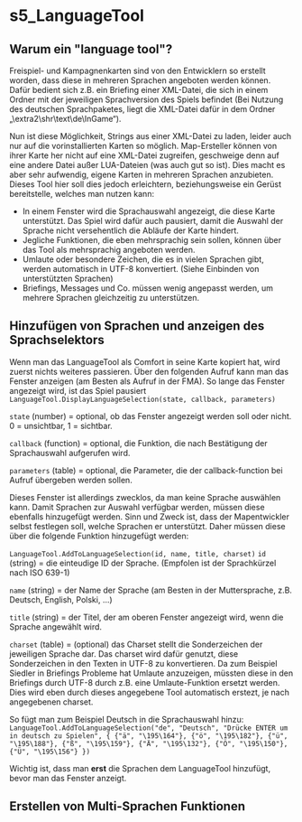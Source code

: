 # s5_LanguageTool

Warum ein "language tool"?
-----------

Freispiel- und Kampagnenkarten sind von den Entwicklern so erstellt worden, dass diese in mehreren Sprachen angeboten werden können. Dafür bedient sich z.B. ein Briefing einer XML-Datei, die sich in einem Ordner mit der jeweiligen Sprachversion des Spiels befindet (Bei Nutzung des deutschen Sprachpaketes, liegt die XML-Datei dafür in dem Ordner „\extra2\shr\text\de\InGame“).

Nun ist diese Möglichkeit, Strings aus einer XML-Datei zu laden, leider auch nur auf die vorinstallierten Karten so möglich. Map-Ersteller können von ihrer Karte her nicht auf eine XML-Datei zugreifen, geschweige denn auf eine andere Datei außer LUA-Dateien (was auch gut so ist). Dies macht es aber sehr aufwendig, eigene Karten in mehreren Sprachen anzubieten.
Dieses Tool hier soll dies jedoch erleichtern, beziehungsweise ein Gerüst bereitstelle, welches man nutzen kann:

* In einem Fenster wird die Sprachauswahl angezeigt, die diese Karte unterstützt. Das Spiel wird dafür auch pausiert, damit die Auswahl der Sprache nicht versehentlich die Abläufe der Karte hindert.
* Jegliche Funktionen, die eben mehrsprachig sein sollen, können über das Tool als mehrsprachig angeboten werden.
* Umlaute oder besondere Zeichen, die es in vielen Sprachen gibt, werden automatisch in UTF-8 konvertiert. (Siehe Einbinden von unterstützten Sprachen)
* Briefings, Messages und Co. müssen wenig angepasst werden, um mehrere Sprachen gleichzeitig zu unterstützen.

Hinzufügen von Sprachen und anzeigen des Sprachselektors
-----------

Wenn man das LanguageTool als Comfort in seine Karte kopiert hat, wird zuerst nichts weiteres passieren. Über den folgenden Aufruf kann man das Fenster anzeigen (am Besten als Aufruf in der FMA). So lange das Fenster angezeigt wird, ist das Spiel pausiert
`LanguageTool.DisplayLanguageSelection(state, callback, parameters)`

`state` (number) = optional, ob das Fenster angezeigt werden soll oder nicht. 0 = unsichtbar, 1 = sichtbar.

`callback` (function) = optional, die Funktion, die nach Bestätigung der Sprachauswahl aufgerufen wird.

`parameters` (table) = optional, die Parameter, die der callback-function bei Aufruf übergeben werden sollen.


Dieses Fenster ist allerdings zwecklos, da man keine Sprache auswählen kann.
Damit Sprachen zur Auswahl verfügbar werden, müssen diese ebenfalls hinzugefügt werden. Sinn und Zweck ist, dass der Mapentwickler selbst festlegen soll, welche Sprachen er unterstützt. Daher müssen diese über die folgende Funktion hinzugefügt werden:

`LanguageTool.AddToLanguageSelection(id, name, title, charset)`
`id` (string) = die einteudige ID der Sprache. (Empfolen ist der Sprachkürzel nach ISO 639-1)

`name` (string) = der Name der Sprache (am Besten in der Muttersprache, z.B. Deutsch, English, Polski, ...)

`title` (string) = der Titel, der am oberen Fenster angezeigt wird, wenn die Sprache angewählt wird.

`charset` (table) = (optional) das Charset stellt die Sonderzeichen der jeweiligen Sprache dar. Das charset wird dafür genutzt, diese Sonderzeichen in den Texten in UTF-8 zu konvertieren. Da zum Beispiel Siedler in Briefings Probleme hat Umlaute anzuzeigen, müssten diese in den Briefings durch UTF-8 durch z.B. eine Umlaute-Funktion ersetzt werden. Dies wird eben durch dieses angegebene Tool automatisch erstezt, je nach angegebenen charset.

So fügt man zum Beispiel Deutsch in die Sprachauswahl hinzu:
`LanguageTool.AddToLanguageSelection("de", "Deutsch", "Drücke ENTER um in deutsch zu Spielen", {
    {"ä", "\195\164"},
    {"ö", "\195\182"},
    {"ü", "\195\188"},
    {"ß", "\195\159"},
    {"Ä", "\195\132"},
    {"Ö", "\195\150"},
    {"Ü", "\195\156"}
})`

Wichtig ist, dass man **erst** die Sprachen dem LanguageTool hinzufügt, bevor man das Fenster anzeigt.


Erstellen von Multi-Sprachen Funktionen
-----------

